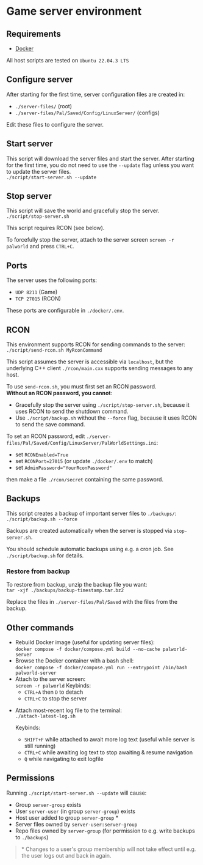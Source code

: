 # Game server environment

## Requirements

- [Docker](https://docs.docker.com/get-docker/)

All host scripts are tested on `Ubuntu 22.04.3 LTS`

## Configure server

After starting for the first time, server configuration files are created in:

- `./server-files/` (root)
- `./server-files/Pal/Saved/Config/LinuxServer/` (configs)

Edit these files to configure the server.

## Start server

This script will download the server files and start the server. After starting
for the first time, you do not need to use the `--update` flag unless you want
to update the server files.  
`./script/start-server.sh --update`

## Stop server

This script will save the world and gracefully stop the server.  
`./script/stop-server.sh`

This script requires RCON (see below).

To forcefully stop the server, attach to the server screen `screen -r palworld`
and press `CTRL+C`.

## Ports

The server uses the following ports:

- `UDP 8211` (Game)
- `TCP 27015` (RCON)

These ports are configurable in `./docker/.env`.

## RCON

This environment supports RCON for sending commands to the server:  
`./script/send-rcon.sh MyRconCommand`

This script assumes the server is accessible via `localhost`, but the
underlying C++ client `./rcon/main.cxx` supports sending messages to any host.

To use `send-rcon.sh`, you must first set an RCON password.  
**Without an RCON password, you cannot**:

- Gracefully stop the server using `./script/stop-server.sh`,
  because it uses RCON to send the shutdown command.
- Use `./script/backup.sh` without the `--force` flag, because it uses RCON to
  send the save command.

To set an RCON password, edit `./server-files/Pal/Saved/Config/LinuxServer/PalWorldSettings.ini`:

- set `RCONEnabled=True`
- set `RCONPort=27015` (or update `./docker/.env` to match)
- set `AdminPassword="YourRconPassword"`

then make a file `./rcon/secret` containing the same password.

## Backups

This script creates a backup of important server files to `./backups/`:  
`./script/backup.sh --force`

Backups are created automatically when the server is stopped via `stop-server.sh`.

You should schedule automatic backups using e.g. a cron job. See `./script/backup.sh`
for details.

### Restore from backup

To restore from backup, unzip the backup file you want:  
`tar -xjf ./backups/backup-timestamp.tar.bz2`

Replace the files in `./server-files/Pal/Saved` with the files from the backup.

## Other commands

- Rebuild Docker image (useful for updating server files):  
  `docker compose -f docker/compose.yml build --no-cache palworld-server`
- Browse the Docker container with a bash shell:  
  `docker compose -f docker/compose.yml run --entrypoint /bin/bash palworld-server`
- Attach to the server screen:  
  `screen -r palworld`
  Keybinds:
  - `CTRL+A` then `D` to detach
  - `CTRL+C` to stop the server

<!-- line break -->

- Attach most-recent log file to the terminal:  
  `./attach-latest-log.sh`

  Keybinds:
  - `SHIFT+F` while attached to await more log text (useful while server is
              still running)
  - `CTRL+C` while awaiting log text to stop awaiting & resume navigation
  - `Q` while navigating to exit logfile

## Permissions

Running `./script/start-server.sh --update` will cause:

- Group `server-group` exists
- User `server-user` (in group `server-group`) exists
- Host user added to group `server-group` *
- Server files owned by `server-user:server-group`
- Repo files owned by `server-group` (for permission to e.g. write backups to `./backups`)

> \* Changes to a user's group membership will not take effect until e.g. the
> user logs out and back in again.
